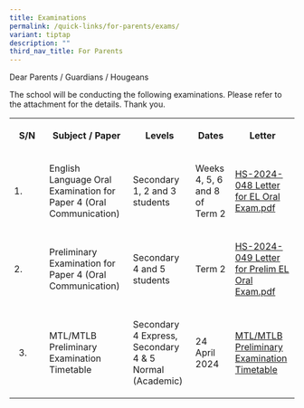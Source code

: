 ```yaml
---
title: Examinations
permalink: /quick-links/for-parents/exams/
variant: tiptap
description: ""
third_nav_title: For Parents
---
```

<p>Dear Parents / Guardians / Hougeans</p>
<p>The school will be conducting the following examinations. Please refer
to the attachment for the details. Thank you.</p>
<table>
<tbody>
<tr>
<th rowspan="1" colspan="1">
<p>S/N</p>
</th>
<th rowspan="1" colspan="1">
<p>Subject / Paper</p>
</th>
<th rowspan="1" colspan="1">
<p>Levels</p>
</th>
<th rowspan="1" colspan="1">
<p>Dates</p>
</th>
<th rowspan="1" colspan="1">
<p>Letter</p>
</th>
</tr>
<tr>
<td rowspan="1" colspan="1">
<p>1.</p>
</td>
<td rowspan="1" colspan="1">
<p>English Language Oral Examination for Paper 4 (Oral Communication)</p>
</td>
<td rowspan="1" colspan="1">
<p>Secondary 1, 2 and 3 students</p>
</td>
<td rowspan="1" colspan="1">
<p>Weeks 4, 5, 6 and 8 of Term 2</p>
</td>
<td rowspan="1" colspan="1">
<p><a href="/files/HS_2024_048_Letter_for_EL_Oral_Exam.pdf" rel="noopener noreferrer nofollow" target="_blank">HS-2024-048 Letter for EL Oral Exam.pdf</a>
</p>
</td>
</tr>
<tr>
<td rowspan="1" colspan="1">
<p>2.</p>
</td>
<td rowspan="1" colspan="1">
<p>Preliminary Examination for Paper 4 (Oral Communication)</p>
</td>
<td rowspan="1" colspan="1">
<p>Secondary 4 and 5 students</p>
</td>
<td rowspan="1" colspan="1">
<p>Term 2</p>
</td>
<td rowspan="1" colspan="1">
<p><a href="/files/HS_2024_049_Letter_for_Prelim_EL_Oral_Exam.pdf" rel="noopener noreferrer nofollow" target="_blank">HS-2024-049 Letter for Prelim EL Oral Exam.pdf</a>
</p>
</td>
</tr>
<tr>
<td rowspan="1" colspan="1">
<ol start="3" data-tight="true" class="tight">
<li>
<p></p>
</li>
</ol>
</td>
<td rowspan="1" colspan="1">
<p>MTL/MTLB Preliminary Examination Timetable</p>
</td>
<td rowspan="1" colspan="1">
<p>Secondary 4 Express, Secondary 4 &amp; 5 Normal (Academic)</p>
</td>
<td rowspan="1" colspan="1">
<p>24 April 2024</p>
</td>
<td rowspan="1" colspan="1">
<p><a href="/files/HS_2024_059__MTL__MTLB_Preliminary_Exam_1.pdf" rel="noopener noreferrer nofollow" target="_blank">MTL/MTLB Preliminary Examination Timetable</a>
</p>
</td>
</tr>
</tbody>
</table>
<p></p>